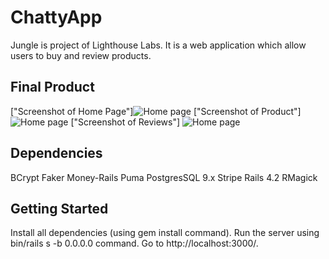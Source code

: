 # ChattyApp

Jungle is project of Lighthouse Labs. It is a web application which allow users to buy and review products. 

## Final Product

["Screenshot of Home Page"]<img src="http://i.imgur.com/1CE3qNd.jpg" alt="Home page" style="max-width:100%;"></a> 
["Screenshot of Product"] <img src="http://i.imgur.com/ESdpGft.png" alt="Home page" style="max-width:100%;"></a>
["Screenshot of Reviews"] <img src="http://i.imgur.com/7OVjNLw.png" alt="Home page" style="max-width:100%;"></a>


## Dependencies

BCrypt
Faker
Money-Rails
Puma
PostgresSQL 9.x
Stripe
Rails 4.2
RMagick


## Getting Started

Install all dependencies (using gem install command).
Run the server using bin/rails s -b 0.0.0.0 command.
Go to http://localhost:3000/.